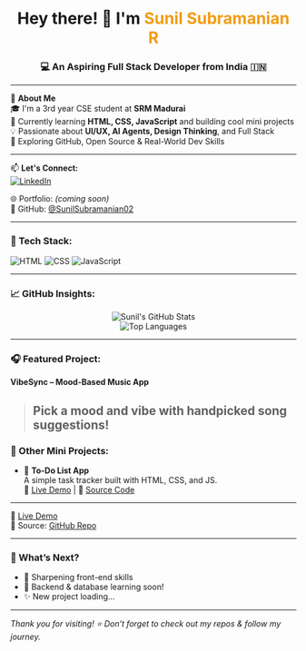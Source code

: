 <h1 align="center">Hey there! 👋 I'm <span style="color:#f39c12">Sunil Subramanian R</span></h1>
<h3 align="center">💻 An Aspiring Full Stack Developer from India 🇮🇳</h3>

---

🌟 **About Me**  
🎓 I'm a 3rd year CSE student at **SRM Madurai**  
🌱 Currently learning **HTML, CSS, JavaScript** and building cool mini projects  
💡 Passionate about **UI/UX, AI Agents, Design Thinking**, and Full Stack  
🔭 Exploring GitHub, Open Source & Real-World Dev Skills  

---

📫 **Let's Connect:**  
[![LinkedIn](https://img.shields.io/badge/LinkedIn-blue?style=flat&logo=linkedin&logoColor=white)](https://www.linkedin.com/in/sunilram02/)

🌐 Portfolio: *(coming soon)*  
📁 GitHub: [@SunilSubramanian02](https://github.com/SunilSubramanian02)

---

### 🚀 Tech Stack:
![HTML](https://img.shields.io/badge/HTML-e34c26?style=for-the-badge&logo=html5&logoColor=white)
![CSS](https://img.shields.io/badge/CSS-1572B6?style=for-the-badge&logo=css3&logoColor=white)
![JavaScript](https://img.shields.io/badge/JavaScript-f7df1e?style=for-the-badge&logo=javascript&logoColor=black)

---

### 📈 GitHub Insights:
<p align="center">
  <img src="https://github-readme-stats.vercel.app/api?username=SunilSubramanian02&show_icons=true&theme=tokyonight" alt="Sunil's GitHub Stats" />
  <br/>
  <img src="https://github-readme-stats.vercel.app/api/top-langs/?username=SunilSubramanian02&layout=compact&theme=tokyonight" alt="Top Languages" />
</p>

---

### 🎧 Featured Project:
**VibeSync – Mood-Based Music App**  
> Pick a mood and vibe with handpicked song suggestions!
> ---

### 🌟 Other Mini Projects:

- 📆 **To-Do List App**  
  A simple task tracker built with HTML, CSS, and JS.  
  🔗 [Live Demo](https://sunilsubramanian02.github.io/todo-app) | 📁 [Source Code](https://github.com/SunilSubramanian02/todo-app)

---


🔗 [Live Demo](https://sunilsubramanian02.github.io/vibesync)  
📂 Source: [GitHub Repo](https://github.com/SunilSubramanian02/vibesync)

---

### 📌 What’s Next?
- 💪 Sharpening front-end skills
- 🚧 Backend & database learning soon!
- ✨ New project loading…

---

_Thank you for visiting! ⭐ Don’t forget to check out my repos & follow my journey._
